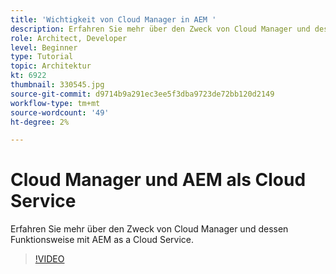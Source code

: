 ```yaml
---
title: 'Wichtigkeit von Cloud Manager in AEM '
description: Erfahren Sie mehr über den Zweck von Cloud Manager und dessen Funktionsweise mit AEM as a Cloud Service.
role: Architect, Developer
level: Beginner
type: Tutorial
topic: Architektur
kt: 6922
thumbnail: 330545.jpg
source-git-commit: d9714b9a291ec3ee5f3dba9723de72bb120d2149
workflow-type: tm+mt
source-wordcount: '49'
ht-degree: 2%

---
```



# Cloud Manager und AEM als Cloud Service

Erfahren Sie mehr über den Zweck von Cloud Manager und dessen Funktionsweise mit AEM as a Cloud Service.

>[!VIDEO](https://video.tv.adobe.com/v/330545/?quality=12&learn=on)
